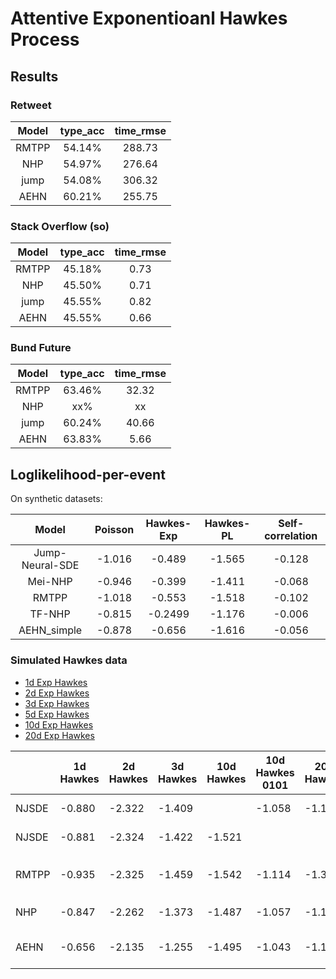 # Attentive Exponentioanl Hawkes Process


## Results

### Retweet
| Model | type_acc | time_rmse |
| :----:| :------: | :-------: |
|  RMTPP | 54.14%   | 288.73 |
|  NHP | 54.97%   | 276.64   |
|  jump | 54.08%   | 306.32 |
| AEHN | 60.21% | 255.75 |


### Stack Overflow (so)
| Model | type_acc | time_rmse |
| :----:|  :------: | :-------: |
|  RMTPP |  45.18%   | 0.73   |
|  NHP | 45.50%   | 0.71   |
|  jump | 45.55%   | 0.82 |
| AEHN |  45.55%   | 0.66  |

### Bund Future 
| Model | type_acc | time_rmse |
| :----:|:------: | :-------: |
|  RMTPP | 63.46%   | 32.32   |
|  NHP | xx%   | xx  |
|  jump | 60.24%   | 40.66 |
| AEHN | 63.83%   |   5.66   |


## Loglikelihood-per-event
On synthetic datasets:

| Model | Poisson | Hawkes-Exp | Hawkes-PL | Self-correlation |
| :--------: | :----------: | :--------: | :----------: | :--------: |
| Jump-Neural-SDE | -1.016 | -0.489 | -1.565 | -0.128 |
| Mei-NHP | -0.946 | -0.399 | -1.411 | -0.068|
| RMTPP | -1.018 | -0.553 | -1.518 | -0.102 |
| TF-NHP | -0.815 | -0.2499 | -1.176 | -0.006|
| AEHN_simple | -0.878 | -0.656 | -1.616 | -0.056 |


### Simulated Hawkes data

- [1d Exp Hawkes](https://pan.baidu.com/s/1IyummK-4ZbCsXjAPAQw6Ig)
- [2d Exp Hawkes](https://pan.baidu.com/s/1x75plmF_DYogY3IvN_gImQ)
- [3d Exp Hawkes](https://pan.baidu.com/s/1PgmZEY5ICFYXMpUKXj-k3Q)
- [5d Exp Hawkes](https://pan.baidu.com/s/1HX513dGqkk6EnrtaQSZdcQ)
- [10d Exp Hawkes](https://pan.baidu.com/s/1YAGBwecVOkR_GC0mJ6NY3g)
- [20d Exp Hawkes](https://pan.baidu.com/s/1yPN9cVr23yCxbvE2XSanww)




|  |1d Hawkes |2d Hawkes  |  3d Hawkes |10d Hawkes| 10d Hawkes 0101 |20d Hawkes| comment |
|--|--|--|--|--|--|--|--|
| NJSDE| -0.880 | -2.322 |  -1.409 |   | -1.058 | -1.168| epoch 500  |
| NJSDE|  -0.881|-2.324    |  -1.422 | -1.521 |  | | epoch 200  |
| RMTPP| -0.935 | -2.325  | -1.459 | -1.542 |   -1.114 | -1.388 | 500 epoch, 窗口50  |
| NHP |   -0.847|  -2.262  |  -1.373    | -1.487  | -1.057 | -1.180 | 500 epoch |
| AEHN | -0.656 |  -2.135   | -1.255 | -1.495 | -1.043 | -1.157 | 1000 epoch, step=10 |

